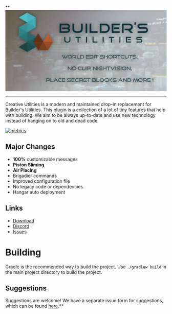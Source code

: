 **![](https://github.com/TheNextLvl-net/creative-utilities/blob/master/images/buildersutilities-banner.png?raw=true)

---

Creative Utilities is a modern and maintained drop-in replacement for Builder's Utilities.
This plugin is a collection of a lot of tiny features that help with building.
We aim to be always up-to-date and use new technology instead of hanging on to old and dead code.

<a href="https://bstats.org/plugin/bukkit/TheNextLvl%20CreativeUtilities/22858" title="CreativeUtilities on bStats">
    <img src="https://bstats.org/signatures/bukkit/CreativeUtilities.svg"  alt="metrics"/>
</a>

## Major Changes

- **100%** customizable messages
- **Piston Sliming**
- **Air Placing**
- Brigadier commands
- Improved configuration file
- No legacy code or dependencies
- Hangar auto deployment

## Links

* [Download](https://hangar.papermc.io/TheNextLvl/goPaintAdvanced)
* [Discord](https://thenextlvl.net/discord)
* [Issues](https://github.com/TheNextLvl-net/creative-utilities/issues)

# Building

Gradle is the recommended way to build the project. Use `./gradlew build` in the main project directory to build the
project.

## Suggestions

Suggestions are welcome! We have a separate issue form for suggestions, which can be
found [here](https://github.com/TheNextLvl-net/creative-utilities/issues/new?projects=&template=feature_request.yml).**
